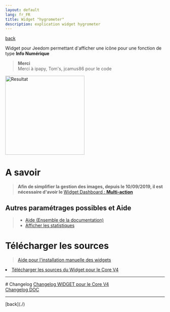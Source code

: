 ```yaml
---
layout: default
lang: fr_FR
title: Widget "hygrometer"
description: explication widget hygrometer
---
```


[back](./)

Widget pour Jeedom permettant d'afficher une icône pour une fonction de type <b>Info Numérique</b>

> **Merci**  
> Merci à ipapy, Tom's, jcamus86 pour le code

<p><img src="../{{site.img}}/exemple/d/hygrometer.png" width="250" alt="Resultat" /></p>

# A savoir

<blockquote>
<b>Afin de simplifier la gestion des images, depuis le 10/09/2019, il est nécessaire d'avoir le </b><a href="WIDGET_d_Multi_action_Defaut">Widget Dashboard : <b>Multi-action</b></a>
</blockquote>

## Autres paramétrages possibles et Aide

<blockquote>
    <ul>
        <li><a href="{{site.baseurl}}/help/{{page.lang}}/">Aide (Ensemble de la documentation)</a></li>
        <li><a href="{{site.baseurl}}/help/{{page.lang}}/stats">Afficher les statistiques</a></li>
    </ul>
</blockquote>

# Télécharger les sources

> <a href="{{site.baseurl}}/{{site.help}}/{{page.lang}}/install_manu">Aide pour l'installation manuelle des widgets</a>

<li><a href="https://github.com/JEALG/Jeedom-hygrometer/tree/masterv4">Télécharger les sources du Widget pour le Core V4</a></li>

<hr />
# Changelog
<a href="https://github.com/JEALG/Jeedom-hygrometer/commits/masterv4">Changelog WIDGET pour le Core V4</a><br/>
<a href="https://github.com/JEALG/JEEDOM-Widget_JAG-doc/commits/master">Changelog DOC</a>

<hr />
[back](./)
